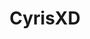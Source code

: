 ---
title: CyrisXD
github: https://github.com/CyrisXD
mode: dark
transition: 1s
score: 72.5
archetype:
- Little Bit of Everything
---